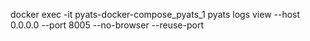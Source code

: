 docker exec -it pyats-docker-compose_pyats_1 pyats logs view --host 0.0.0.0 --port 8005 --no-browser  --reuse-port